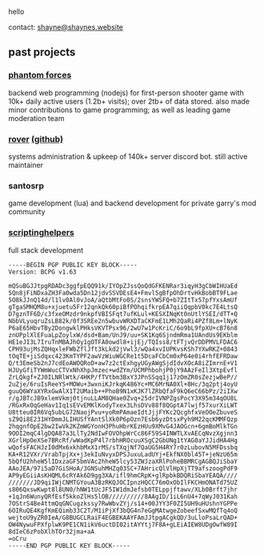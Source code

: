 hello

contact: shayne@shaynes.website

## past projects
### [phantom forces](https://www.roblox.com/games/292439477/Phantom-Forces)
backend web programming (nodejs) for first-person shooter game with 10k+ daily active users (1.2b+ visits); over 2tb+ of data stored. also made minor contributions to game programming; as well as leading game moderation team
### [rover](https://rover.link) [(github)](https://github.com/evaera/rover)
systems administration & upkeep of 140k+ server discord bot. still active maintainer
### santosrp
game development (lua) and backend development for private garry's mod community
### [scriptinghelpers](https://scriptinghelpers.org)
full stack development

```
-----BEGIN PGP PUBLIC KEY BLOCK-----
Version: BCPG v1.63

mQSuBGJJtpgRDADc3ggfpEQQ91k/IYOpZJssQoQdGFKENRar3iqyH3gCbWIHUaEd
5Qn8jFiNDxaZH3Fa0wda5Dn12jdvSSVDEsE4+Fmvl5gBfpOhDrtvHkBobBT9FLae
5O8kJJnQ14d/l1lv0Al0vJoA/aQtbMtFo0S/2snsYWSFQ+b7ZItTx57pfYxsAmUf
gTgaSMHQM8u+xjuetu5Fr12qnkQk60piBfPOhqifkrpEA7qiiQqpbV0kc7E4LtsQ
D7gznTF6D/c3fxeOMzdr9nkpfVBISFqt7ufKLul+KESXINqKt0nUtlYSEI/dTT+Q
NbbVLyuqruZsLB82k/0f3SREe2n5wbuvWRXDTaCKFmE1LMh2QaRi4PZf8Lm+lNyK
P6aE65HbvTBy2DongwklPHksVKVTPsx96/2wU7w1PcKriC/6o9bL9fpXU+cB76n8
znUPplXlEFuaLpZoylxW/dsd+Bam/UnJ9/uu+SK1Kq6SjndmRma1UAndUs9EKblm
HE1eJI3L7IruTnMBAJhOy1gOTFA0owdl8+ijEj/TQIss8/tFTjvQrDDPMVLFDAC6
CPH93ujMsZQHqxleFWbZflJft3kLkd2jVwl3/wQa4xvIUPKvsKSh7YXwRKZ+0843
tOqTE+jiSdqxc423KmTYPF2awVzWiuWGCRe1t5DcaFCbCm0xP64e0i4rhfEFRDaw
Q/t3EmeSb2nJ7cdEoAWOQRoD+aw7z2ctExhgyUGyAWgSjdIdvXOcA8iZImrnE+V1
HJUyGfiTYWmWucCTVxNhXhpJmzec+wdZYm/UCMPhbohjP0jY9AAzFeIl3XtpEvfl
ZrLQkgf+ZJ0ILNRlWtk/4HKP/fTVtbm3BxY3JPnSSqq1j17zOmZR0sZezjwBeP//
2uZje/6ruIsReeYS+MOWu+3wxniKJrkqK486Yc+MC6MrNA0Xl+8Hc/3q2ptj4oyU
guuQ6WYaXYRxGwAlX1T2UMaib++PhoB9N1xKJK7lZRbQfaF9kQ6eC66bPz/2iIXw
r/gJBTcJB9xlemVkmj0tjnuLLAM8QHae0Zvq+25drIVNPZgsPocY3X95m34qOU8L
/RGxRxOqGeHav1Iq1sEVvEMKlKodyTxex3LhsDVv88f8QGptA7lwjf57xurXiLWT
U8tteu0IR6Vq5ubLG72NaojPvu+yoRmPAmaeIdtJjjFYKc2QcghfxVeOOeZbuveS
sZ9Qi8E231HYDmmJLIHUSfYAntSlXk0P6pOzn7Esb6yzDtsxPyh9M22qcKMMFQzp
2hqgnfOpE2bw2IwVk2KZmWGYonH3PhuHbrKEzHUu9XMvG4JAOGcn+6gmBoMlkTGn
9OOI2mqC4lgDQA87a3LlTy2NdIwFOVOhpWrCc86F59S4INWTLXvAECqNvzXgjnn3
XGrlHpOeXSe7BRcRf/wWadKpP4l7rbhHROcuuXSgC2GbUNg1tYAG0aYJJidHA4Hg
wQofsFACHJzI0dMx6xkhbMxX1rMS/sTXqjNf7QaUG5H4RY7r0zLubovN5MFDssbq
KA+R12VXr/VrabTpjXx+j3ekIuNvyxDPSJuxuLadUYj+EkfNX0bl45T+jeNzU65m
5bQfU2hheW5lIDxzaGF5bmVAc2hheW5lcy53ZWJzaXRlPoheBBMRCgAGBQJiSbaY
AAoJEA/97i5aD7GiSHoA/3GNSuhMHZq03SC+7AHricQlVlHpXjTT9afszoogPdF9
AP9yEGiiAsKHQML6cRYAk6D9gg3XA/ifl9hmCRpK+glRpbkBDQRiSbaYEAQA////
///////JD9qiIWjCNMTGYouA3BzRKQJOCIpnzHQCC76mOxObIlFKCHmONATd75UZ
s806QxswKwpt8l8UN0/hNW1tUcJF5IW1dmJefsb0TELppjftawv/XLb0Brft7jhr
+1qJn6WunyQRfEsf5kkoZlHs5lOB//////////8AAgID/1iL6nU4+7qWyJ031Kah
7OStrS4Be4ttmQqGNCugzkssy7RwWbvZYj/s14+00JYY3F0ZI5UH9uHUshnYGPPe
6OIRuQE4KgfKmEQimb33C2T/M1iPjXf3bQG4n7eGgMAtwgeZobeefSxwMQfTq4oQ
wejtoU9yZR0IeA/G8BUGCLRaiF4EGBEKAAYFAmJJtpgACgkQD/3uLloPsaLrQAD+
OW4NywuFPXfplwK9PE1CN1ikV6uctDI02itAYYtj7F8A+gLEiAIEW8UDgOwfW89I
8dIeC6zPobXlhTOr32jma+aA
=oCru
-----END PGP PUBLIC KEY BLOCK-----
```
